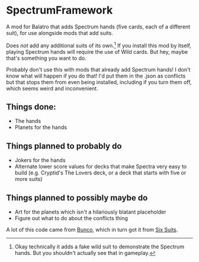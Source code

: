 # SpectrumFramework
A mod for Balatro that adds Spectrum hands (five cards, each of a different suit), for use alongside mods that add suits.

Does _not_ add any additional suits of its own.[^1] If you install this mod by itself, playing Spectrum hands will require the use of Wild cards. But hey, maybe that's something you want to do.

Probably don't use this with mods that already add Spectrum hands! I don't know what will happen if you do that! I'd put them in the .json as conflicts but that stops them from even being installed, including if you turn them off, which seems weird and inconvenient.

## Things done:
- The hands
- Planets for the hands

## Things planned to probably do
- Jokers for the hands
- Alternate lower score values for decks that make Spectra very easy to build (e.g. Cryptid's The Lovers deck, or a deck that starts with five or more suits)

## Things planned to possibly maybe do
- Art for the planets which isn't a hilariously blatant placeholder
- Figure out what to do about the conflicts thing

A lot of this code came from [Bunco](https://github.com/Firch/Bunco), which in turn got it from [Six Suits](https://github.com/lshtech/SixSuits).

[^1]: Okay technically it adds a fake wild suit to demonstrate the Spectrum hands. But you shouldn't actually see that in gameplay.